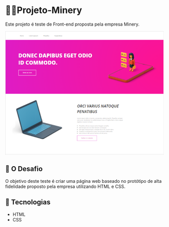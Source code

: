# 👩‍💻Projeto-Minery

Este projeto é teste de Front-end proposta pela empresa Minery.

![](github/Tela.png)

## 📄 O Desafio

O objetivo deste teste é criar uma página web baseado no protótipo de alta fidelidade proposto pela empresa utilizando HTML e CSS.


## 🚀 Tecnologias
- HTML
- CSS